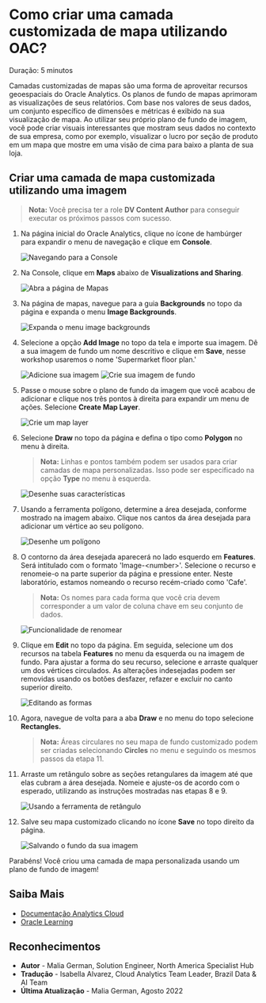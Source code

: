 # Como criar uma camada customizada de mapa utilizando OAC?
Duração: 5 minutos

Camadas customizadas de mapas são uma forma de aproveitar recursos geoespaciais do Oracle Analytics.
Os planos de fundo de mapas aprimoram as visualizações de seus relatórios. Com base nos valores de seus dados, um conjunto específico de dimensões e métricas é exibido na sua visualização de mapa. Ao utilizar seu próprio plano de fundo de imagem, você pode criar visuais interessantes que mostram seus dados no contexto de sua empresa, como por exemplo, visualizar o lucro por seção de produto em um mapa que mostre em uma visão de cima para baixo a planta de sua loja.


## Criar uma camada de mapa customizada utilizando uma imagem
>**Nota:** Você precisa ter a role **DV Content Author** para conseguir executar os próximos passos com sucesso.

1. Na página inicial do Oracle Analytics, clique no ícone de hambúrger para expandir o menu de navegação e clique em **Console**.

    ![Navegando para a Console](images/navigate-to-console.png)

2. Na Console, clique em **Maps** abaixo de **Visualizations and Sharing**.

    ![Abra a página de Mapas](images/open-maps.png)

3. Na página de mapas, navegue para a guia **Backgrounds** no topo da página e expanda o menu **Image Backgrounds**.

    ![Expanda o menu image backgrounds](images/expand-image-backgrounds.png)

4. Selecione a opção **Add Image** no topo da tela e importe sua imagem. Dê a sua imagem de fundo um nome descritivo e clique em **Save**, nesse workshop usaremos o nome 'Supermarket floor plan.'

    ![Adicione sua imagem](images/add-image.png)
    ![Crie sua imagem de fundo](images/import-image.png)

5. Passe o mouse sobre o plano de fundo da imagem que você acabou de adicionar e clique nos três pontos à direita para expandir um menu de ações. Selecione **Create Map Layer**.

    ![Crie um map layer](images/create-map-layer.png)

6. Selecione **Draw** no topo da página e defina o tipo como **Polygon** no menu à direita.
    >**Nota:** Linhas e pontos também podem ser usados ​​para criar camadas de mapa personalizadas. Isso pode ser especificado na opção **Type** no menu à esquerda.

    ![Desenhe suas características](images/draw-tab.png)

7. Usando a ferramenta polígono, determine a área desejada, conforme mostrado na imagem abaixo. Clique nos cantos da área desejada para adicionar um vértice ao seu polígono.

    ![Desenhe um polígono](images/draw-a-polygon.png)

8.  O contorno da área desejada aparecerá no lado esquerdo em **Features**. Será intitulado com o formato 'Image-<number\>'. Selecione o recurso e renomeie-o na parte superior da página e pressione enter. Neste laboratório, estamos nomeando o recurso recém-criado como 'Cafe'.
    >**Nota:** Os nomes para cada forma que você cria devem corresponder a um valor de coluna chave em seu conjunto de dados.

    ![Funcionalidade de renomear](images/name-feature.png)

9.  Clique em **Edit** no topo da página. Em seguida, selecione um dos recursos na tabela **Features** no menu da esquerda ou na imagem de fundo. Para ajustar a forma do seu recurso, selecione e arraste qualquer um dos vértices circulados. As alterações indesejadas podem ser removidas usando os botões desfazer, refazer e excluir no canto superior direito.

    ![Editando as formas](images/edit-shape.png)

10. Agora, navegue de volta para a aba **Draw** e no menu do topo selecione **Rectangles.**
    >**Nota:** Áreas circulares no seu mapa de fundo customizado podem ser criadas selecionando **Circles** no menu e seguindo os mesmos passos da etapa 11.

11. Arraste um retângulo sobre as seções retangulares da imagem até que elas cubram a área desejada. Nomeie e ajuste-os de acordo com o esperado, utilizando as instruções mostradas nas etapas 8 e 9.

    ![Usando a ferramenta de retângulo](images/add-more-features.png)

12. Salve seu mapa customizado clicando no ícone **Save** no topo direito da página.

    ![Salvando o fundo da sua imagem](images/save-map.png)

Parabéns! Você criou uma camada de mapa personalizada usando um plano de fundo de imagem!

## Saiba Mais

* [Documentação Analytics Cloud](https://docs.oracle.com/en/cloud/paas/analytics-cloud/acubi/add-custom-map-layers.html)
* [Oracle Learning](https://www.youtube.com/watch?v=-tDUDMek7qA&ab_channel=OracleLearning)

## Reconhecimentos
* **Autor** - Malia German, Solution Engineer, North America Specialist Hub
* **Tradução** - Isabella Alvarez, Cloud Analytics Team Leader, Brazil Data & AI Team
* **Última Atualização** - Malia German, Agosto 2022

